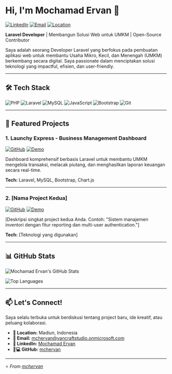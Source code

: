 # Hi, I'm Mochamad Ervan 👋

[![LinkedIn](https://img.shields.io/badge/-LinkedIn-0A66C2?style=for-the-badge&logo=linkedin&logoColor=white)](https://www.linkedin.com/in/mochamad-ervan-248172226)
[![Email](https://img.shields.io/badge/-Email-EA4335?style=for-the-badge&logo=gmail&logoColor=white)](mailto:mchervan@vancraftstudio.onmicrosoft.com)
[![Location](https://img.shields.io/badge/Location-Madiun,%20Indonesia-2E8B57?style=for-the-badge)](https://www.google.com/maps/place/Madiun)

**Laravel Developer** | Membangun Solusi Web untuk UMKM | Open-Source Contributor

Saya adalah seorang Developer Laravel yang berfokus pada pembuatan aplikasi web untuk membantu Usaha Mikro, Kecil, dan Menengah (UMKM) berkembang secara digital. Saya passionate dalam menciptakan solusi teknologi yang impactful, efisien, dan user-friendly.

---

## 🛠️ Tech Stack

![PHP](https://img.shields.io/badge/PHP-777BB4?style=for-the-badge&logo=php&logoColor=white)
![Laravel](https://img.shields.io/badge/Laravel-FF2D20?style=for-the-badge&logo=laravel&logoColor=white)
![MySQL](https://img.shields.io/badge/MySQL-005C84?style=for-the-badge&logo=mysql&logoColor=white)
![JavaScript](https://img.shields.io/badge/JavaScript-F7DF1E?style=for-the-badge&logo=javascript&logoColor=black)
![Bootstrap](https://img.shields.io/badge/Bootstrap-563D7C?style=for-the-badge&logo=bootstrap&logoColor=white)
![Git](https://img.shields.io/badge/Git-F05032?style=for-the-badge&logo=git&logoColor=white)

---

## 🚀 Featured Projects

### 1. Launchy Express - Business Management Dashboard
[![GitHub](https://img.shields.io/badge/Repository-100000?style=for-the-badge&logo=github&logoColor=white)](https://github.com/mchervan/launchy-express)
[![Demo](https://img.shields.io/badge/Live_Demo-00C851?style=for-the-badge)](https://launchy-express-demo.vercel.app)

Dashboard komprehensif berbasis Laravel untuk membantu UMKM mengelola transaksi, melacak piutang, dan menghasilkan laporan keuangan secara real-time.

**Tech:** Laravel, MySQL, Bootstrap, Chart.js

---

### 2. [Nama Project Kedua]
[![GitHub](https://img.shields.io/badge/Repository-100000?style=for-the-badge&logo=github&logoColor=white)](https://github.com/mchervan/project-2)
[![Demo](https://img.shields.io/badge/Live_Demo-00C851?style=for-the-badge)](https://project-2-demo.vercel.app)

[Deskripsi singkat project kedua Anda. Contoh: "Sistem manajemen inventori dengan fitur reporting dan multi-user authentication."]

**Tech:** [Teknologi yang digunakan]

---

## 📊 GitHub Stats

![Mochamad Ervan's GitHub Stats](https://github-readme-stats.vercel.app/api?username=mchervan&show_icons=true&theme=radical&hide_title=true)

![Top Languages](https://github-readme-stats.vercel.app/api/top-langs/?username=mchervan&layout=compact&theme=radical&hide_title=true)

---

## 📫 Let's Connect!

Saya selalu terbuka untuk berdiskusi tentang project baru, ide kreatif, atau peluang kolaborasi.

- **📍 Location:** Madiun, Indonesia
- **📧 Email:** [mchervan@vancraftstudio.onmicrosoft.com](mailto:mchervan@vancraftstudio.onmicrosoft.com)
- **💼 LinkedIn:** [Mochamad Ervan]([https://www.linkedin.com/in/mochamad-ervan](https://www.linkedin.com/in/mochamad-ervan-248172226))
- **👨💻 GitHub:** [mchervan](https://github.com/mchervan)

---

⭐️ *From [mchervan](https://github.com/mchervan)*
